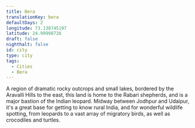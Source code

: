 ```yaml
---
title: Bera
translationKey: bera
defaultDays: 2
longitude: 73.138745197
latitude: 24.99998726
draft: false
nighthalt: false
id: city
type: city
tags:
  - Cities
  - Bera
---
```

A region of dramatic rocky outcrops and small lakes, bordered by the Aravalli Hills to the east, this land is home to the Rabari shepherds, and is a major bastion of the Indian leopard. Midway between Jodhpur and Udaipur, it's a great base for getting to know rural India, and for wonderful wildlife spotting, from leopards to a vast array of migratory birds, as well as crocodiles and turtles. 